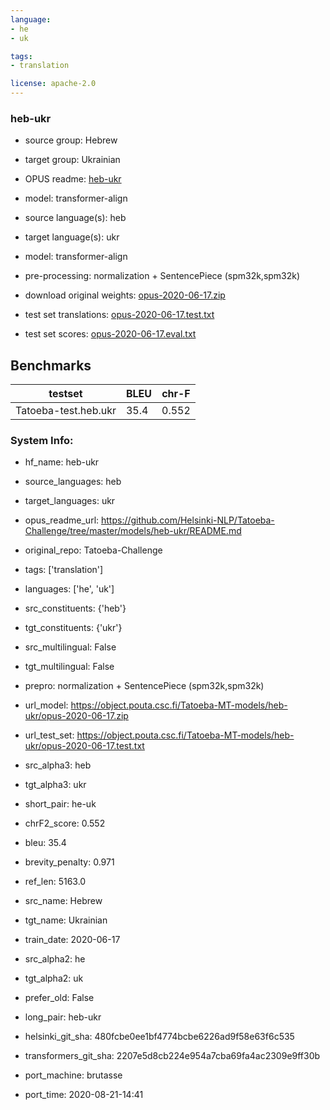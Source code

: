 ```yaml
---
language: 
- he
- uk

tags:
- translation

license: apache-2.0
---
```


### heb-ukr

* source group: Hebrew 
* target group: Ukrainian 
*  OPUS readme: [heb-ukr](https://github.com/Helsinki-NLP/Tatoeba-Challenge/tree/master/models/heb-ukr/README.md)

*  model: transformer-align
* source language(s): heb
* target language(s): ukr
* model: transformer-align
* pre-processing: normalization + SentencePiece (spm32k,spm32k)
* download original weights: [opus-2020-06-17.zip](https://object.pouta.csc.fi/Tatoeba-MT-models/heb-ukr/opus-2020-06-17.zip)
* test set translations: [opus-2020-06-17.test.txt](https://object.pouta.csc.fi/Tatoeba-MT-models/heb-ukr/opus-2020-06-17.test.txt)
* test set scores: [opus-2020-06-17.eval.txt](https://object.pouta.csc.fi/Tatoeba-MT-models/heb-ukr/opus-2020-06-17.eval.txt)

## Benchmarks

| testset               | BLEU  | chr-F |
|-----------------------|-------|-------|
| Tatoeba-test.heb.ukr 	| 35.4 	| 0.552 |


### System Info: 
- hf_name: heb-ukr

- source_languages: heb

- target_languages: ukr

- opus_readme_url: https://github.com/Helsinki-NLP/Tatoeba-Challenge/tree/master/models/heb-ukr/README.md

- original_repo: Tatoeba-Challenge

- tags: ['translation']

- languages: ['he', 'uk']

- src_constituents: {'heb'}

- tgt_constituents: {'ukr'}

- src_multilingual: False

- tgt_multilingual: False

- prepro:  normalization + SentencePiece (spm32k,spm32k)

- url_model: https://object.pouta.csc.fi/Tatoeba-MT-models/heb-ukr/opus-2020-06-17.zip

- url_test_set: https://object.pouta.csc.fi/Tatoeba-MT-models/heb-ukr/opus-2020-06-17.test.txt

- src_alpha3: heb

- tgt_alpha3: ukr

- short_pair: he-uk

- chrF2_score: 0.552

- bleu: 35.4

- brevity_penalty: 0.971

- ref_len: 5163.0

- src_name: Hebrew

- tgt_name: Ukrainian

- train_date: 2020-06-17

- src_alpha2: he

- tgt_alpha2: uk

- prefer_old: False

- long_pair: heb-ukr

- helsinki_git_sha: 480fcbe0ee1bf4774bcbe6226ad9f58e63f6c535

- transformers_git_sha: 2207e5d8cb224e954a7cba69fa4ac2309e9ff30b

- port_machine: brutasse

- port_time: 2020-08-21-14:41